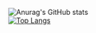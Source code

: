 ![Anurag's GitHub stats](https://github-readme-stats.vercel.app/api?username=9thanaphat&theme=dark&show_icons=true)<br>
[![Top Langs](https://github-readme-stats.vercel.app/api/top-langs/?username=9thanaphat&theme=dark&hide=roff)](https://github.com/anuraghazra/github-readme-stats)
